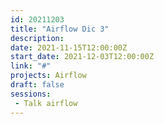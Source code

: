```yaml
---
id: 20211203
title: "Airflow Dic 3"
description: 
date: 2021-11-15T12:00:00Z
start_date: 2021-12-03T12:00:00Z
link: "#" 
projects: Airflow
draft: false
sessions: 
 - Talk airflow
---
```


